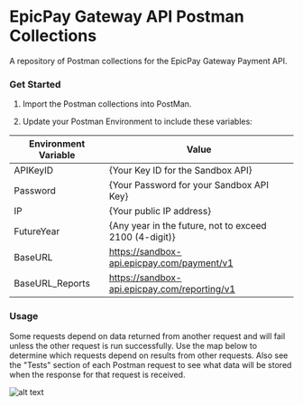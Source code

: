 # EpicPay Gateway API Postman Collections
A repository of Postman collections for the EpicPay Gateway Payment API.

### Get Started

1. Import the Postman collections into PostMan.

2. Update your Postman Environment to include these variables:

| Environment Variable | Value |
| ------------- | ------------- |
| APIKeyID  | {Your Key ID for the Sandbox API}  |
| Password  | {Your Password for your Sandbox API Key}  |
| IP  | {Your public IP address}  |
| FutureYear  | {Any year in the future, not to exceed 2100 (4-digit)}  |
| BaseURL  | https://sandbox-api.epicpay.com/payment/v1  |
| BaseURL_Reports  | https://sandbox-api.epicpay.com/reporting/v1  |

### Usage

Some requests depend on data returned from another request and will fail unless the other request is run successfully.  Use the map below to determine which requests depend on results from other requests.  Also see the "Tests" section of each Postman request to see what data will be stored when the response for that request is received.

![alt text](https://epicpay-public.s3.amazonaws.com/shared/images/devdocs/APIMap.png)
